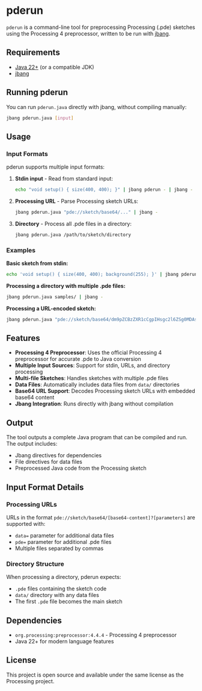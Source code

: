 # pderun

`pderun` is a command-line tool for preprocessing Processing (.pde) sketches using the Processing 4 preprocessor, written to be run with [jbang](https://www.jbang.dev/).

## Requirements

- [Java 22+](https://adoptium.net/) (or a compatible JDK)
- [jbang](https://www.jbang.dev/download/)

## Running pderun

You can run `pderun.java` directly with jbang, without compiling manually:

```bash
jbang pderun.java [input]
```

## Usage

### Input Formats

pderun supports multiple input formats:

1. **Stdin input** - Read from standard input:
   ```bash
   echo "void setup() { size(400, 400); }" | jbang pderun - | jbang -
   ```

2. **Processing URL** - Parse Processing sketch URLs:
   ```bash
   jbang pderun.java "pde://sketch/base64/..." | jbang -
   ```

3. **Directory** - Process all .pde files in a directory:
   ```bash
   jbang pderun.java /path/to/sketch/directory
   ```

### Examples

**Basic sketch from stdin:**
```bash
echo 'void setup() { size(400, 400); background(255); }' | jbang pderun.java - | jbang - 
```

**Processing a directory with multiple .pde files:**
```bash
jbang pderun.java samples/ | jbang -
```

**Processing a URL-encoded sketch:**
```bash
jbang pderun.java "pde://sketch/base64/dm9pZCBzZXR1cCgpIHsgc2l6ZSg0MDAsIDQwMCk7IH0="
```

## Features

- **Processing 4 Preprocessor**: Uses the official Processing 4 preprocessor for accurate .pde to Java conversion
- **Multiple Input Sources**: Support for stdin, URLs, and directory processing
- **Multi-file Sketches**: Handles sketches with multiple .pde files
- **Data Files**: Automatically includes data files from `data/` directories
- **Base64 URL Support**: Decodes Processing sketch URLs with embedded base64 content
- **Jbang Integration**: Runs directly with jbang without compilation

## Output

The tool outputs a complete Java program that can be compiled and run. The output includes:

- Jbang directives for dependencies
- File directives for data files
- Preprocessed Java code from the Processing sketch

## Input Format Details

### Processing URLs

URLs in the format `pde://sketch/base64/[base64-content]?[parameters]` are supported with:

- `data=` parameter for additional data files
- `pde=` parameter for additional .pde files
- Multiple files separated by commas

### Directory Structure

When processing a directory, pderun expects:
- `.pde` files containing the sketch code
- `data/` directory with any data files
- The first `.pde` file becomes the main sketch

## Dependencies

- `org.processing:preprocessor:4.4.4` - Processing 4 preprocessor
- Java 22+ for modern language features

## License

This project is open source and available under the same license as the Processing project.
